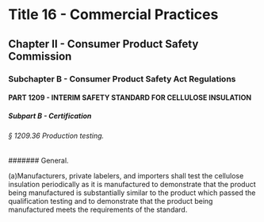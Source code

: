 
# Title 16 - Commercial Practices
## Chapter II - Consumer Product Safety Commission
### Subchapter B - Consumer Product Safety Act Regulations
#### PART 1209 - INTERIM SAFETY STANDARD FOR CELLULOSE INSULATION
##### Subpart B - Certification
###### § 1209.36 Production testing.
####### General.

(a)Manufacturers, private labelers, and importers shall test the cellulose insulation periodically as it is manufactured to demonstrate that the product being manufactured is substantially similar to the product which passed the qualification testing and to demonstrate that the product being manufactured meets the requirements of the standard.
